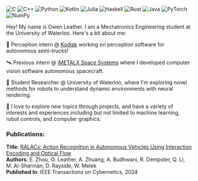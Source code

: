 ![C](https://img.shields.io/badge/c-%2300599C.svg?style=for-the-badge&logo=c&logoColor=white)
![C++](https://img.shields.io/badge/c++-%2300599C.svg?style=for-the-badge&logo=c%2B%2B&logoColor=white)
![Python](https://img.shields.io/badge/python-3670A0?style=for-the-badge&logo=python&logoColor=ffdd54)
![Kotlin](https://img.shields.io/badge/kotlin-%237F52FF.svg?style=for-the-badge&logo=kotlin&logoColor=white)
![Julia](https://img.shields.io/badge/-Julia-9558B2?style=for-the-badge&logo=julia&logoColor=white)
![Haskell](https://img.shields.io/badge/Haskell-5e5086?style=for-the-badge&logo=haskell&logoColor=white)
![Rust](https://img.shields.io/badge/rust-%23000000.svg?style=for-the-badge&logo=rust&logoColor=white)
![Java](https://img.shields.io/badge/java-%23ED8B00.svg?style=for-the-badge&logo=openjdk&logoColor=white)
![PyTorch](https://img.shields.io/badge/PyTorch-%23EE4C2C.svg?style=for-the-badge&logo=PyTorch&logoColor=white)
![NumPy](https://img.shields.io/badge/numpy-%23013243.svg?style=for-the-badge&logo=numpy&logoColor=white)

Hey! My name is Owen Leather. I am a Mechatronics Engineering student at the University of Waterloo. Here's a bit about me:

🚚 Perception intern @ [Kodiak](https://kodiak.ai/) working on perception software for autonomous semi-trucks!

🛰️ Previous intern @ [iMETALX Space Systems](https://www.imetalx.com) where I developed computer vision software autonomous spacecraft.

📝 Student Researcher @ University of Waterloo, where I'm exploring novel methods for robots to understand dynamic environments with neural rendering. 

🌱 I love to explore new topics through projects, and have a variety of interests and experiences including but not limited to machine learning, robot controls, and computer graphics.

### Publications:
**Title**: [RALACs: Action Recognition in Autonomous Vehicles Using Interaction Encoding and Optical Flow](https://ieeexplore.ieee.org/abstract/document/10813578)  
**Authors**: E. Zhou, O. Leather, A. Zhuang, A. Budhwani, R. Dempster, Q. Li, M. Al-Sharman, D. Rayside, W. Melek  
**Published In**: IEEE Transactions on Cybernetics, 2024  
